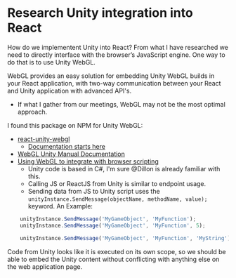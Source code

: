 # Research Unity integration into React

How do we implementent Unity into React? From what I have researched we need to directly interface with the browser’s JavaScript engine.  One way to do that is to use Unity WebGL.  

WebGL provides an easy solution for embedding Unity WebGL builds in your React application, with two-way communication between your React and Unity application with advanced API's.  

- If what I gather from our meetings, WebGL may not be the most optimal approach.  

I found this package on NPM for Unity WebGL:

- [react-unity-webgl](https://www.npmjs.com/package/react-unity-webgl)
  - [Documentation starts here](https://github.com/elraccoone/react-unity-webgl/wiki)
- [WebGL Unity Manual Documentation](https://docs.unity3d.com/Manual/webgl.html)  
- [Using WebGL to integrate with browser scripting](https://docs.unity3d.com/Manual/webgl-interactingwithbrowserscripting.html)
  - Unity code is based in C#, I'm sure @Dillon is already familiar with this.  
  - Calling JS or ReactJS from Unity is similar to endpoint usage.
  - Sending data from JS to Unity script uses the `unityInstance.SendMessage(objectName, methodName, value);` keyword.  An Example:

```javascript
    unityInstance.SendMessage('MyGameObject', 'MyFunction');
    unityInstance.SendMessage('MyGameObject', 'MyFunction', 5);

    unityInstance.SendMessage('MyGameObject', 'MyFunction', 'MyString');
```

Code from Unity looks like it is executed on its own scope, so we should be able to embed the Unity content without conflicting with anything else on the web application page.  
